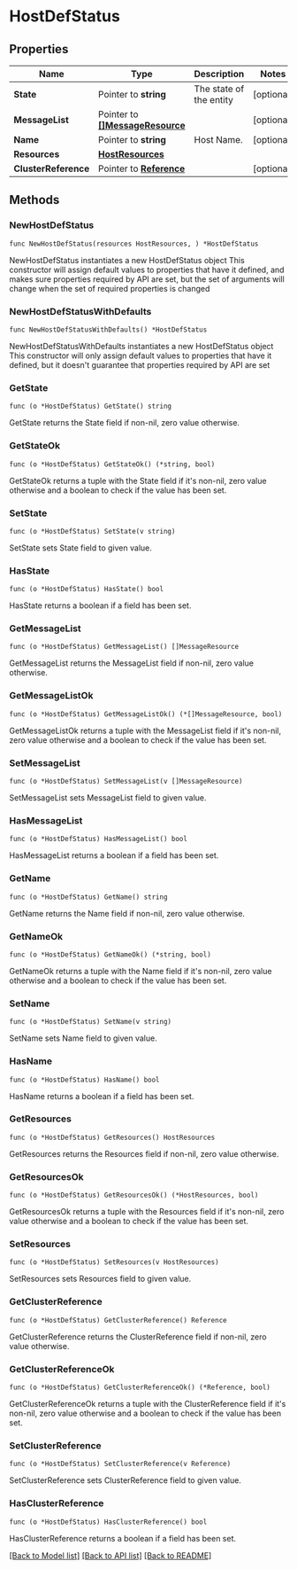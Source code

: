# HostDefStatus

## Properties

Name | Type | Description | Notes
------------ | ------------- | ------------- | -------------
**State** | Pointer to **string** | The state of the entity | [optional] 
**MessageList** | Pointer to [**[]MessageResource**](MessageResource.md) |  | [optional] 
**Name** | Pointer to **string** | Host Name. | [optional] 
**Resources** | [**HostResources**](HostResources.md) |  | 
**ClusterReference** | Pointer to [**Reference**](Reference.md) |  | [optional] 

## Methods

### NewHostDefStatus

`func NewHostDefStatus(resources HostResources, ) *HostDefStatus`

NewHostDefStatus instantiates a new HostDefStatus object
This constructor will assign default values to properties that have it defined,
and makes sure properties required by API are set, but the set of arguments
will change when the set of required properties is changed

### NewHostDefStatusWithDefaults

`func NewHostDefStatusWithDefaults() *HostDefStatus`

NewHostDefStatusWithDefaults instantiates a new HostDefStatus object
This constructor will only assign default values to properties that have it defined,
but it doesn't guarantee that properties required by API are set

### GetState

`func (o *HostDefStatus) GetState() string`

GetState returns the State field if non-nil, zero value otherwise.

### GetStateOk

`func (o *HostDefStatus) GetStateOk() (*string, bool)`

GetStateOk returns a tuple with the State field if it's non-nil, zero value otherwise
and a boolean to check if the value has been set.

### SetState

`func (o *HostDefStatus) SetState(v string)`

SetState sets State field to given value.

### HasState

`func (o *HostDefStatus) HasState() bool`

HasState returns a boolean if a field has been set.

### GetMessageList

`func (o *HostDefStatus) GetMessageList() []MessageResource`

GetMessageList returns the MessageList field if non-nil, zero value otherwise.

### GetMessageListOk

`func (o *HostDefStatus) GetMessageListOk() (*[]MessageResource, bool)`

GetMessageListOk returns a tuple with the MessageList field if it's non-nil, zero value otherwise
and a boolean to check if the value has been set.

### SetMessageList

`func (o *HostDefStatus) SetMessageList(v []MessageResource)`

SetMessageList sets MessageList field to given value.

### HasMessageList

`func (o *HostDefStatus) HasMessageList() bool`

HasMessageList returns a boolean if a field has been set.

### GetName

`func (o *HostDefStatus) GetName() string`

GetName returns the Name field if non-nil, zero value otherwise.

### GetNameOk

`func (o *HostDefStatus) GetNameOk() (*string, bool)`

GetNameOk returns a tuple with the Name field if it's non-nil, zero value otherwise
and a boolean to check if the value has been set.

### SetName

`func (o *HostDefStatus) SetName(v string)`

SetName sets Name field to given value.

### HasName

`func (o *HostDefStatus) HasName() bool`

HasName returns a boolean if a field has been set.

### GetResources

`func (o *HostDefStatus) GetResources() HostResources`

GetResources returns the Resources field if non-nil, zero value otherwise.

### GetResourcesOk

`func (o *HostDefStatus) GetResourcesOk() (*HostResources, bool)`

GetResourcesOk returns a tuple with the Resources field if it's non-nil, zero value otherwise
and a boolean to check if the value has been set.

### SetResources

`func (o *HostDefStatus) SetResources(v HostResources)`

SetResources sets Resources field to given value.


### GetClusterReference

`func (o *HostDefStatus) GetClusterReference() Reference`

GetClusterReference returns the ClusterReference field if non-nil, zero value otherwise.

### GetClusterReferenceOk

`func (o *HostDefStatus) GetClusterReferenceOk() (*Reference, bool)`

GetClusterReferenceOk returns a tuple with the ClusterReference field if it's non-nil, zero value otherwise
and a boolean to check if the value has been set.

### SetClusterReference

`func (o *HostDefStatus) SetClusterReference(v Reference)`

SetClusterReference sets ClusterReference field to given value.

### HasClusterReference

`func (o *HostDefStatus) HasClusterReference() bool`

HasClusterReference returns a boolean if a field has been set.


[[Back to Model list]](../README.md#documentation-for-models) [[Back to API list]](../README.md#documentation-for-api-endpoints) [[Back to README]](../README.md)


